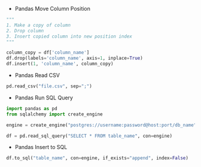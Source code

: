 * Pandas Move Column Position
```python
"""
1. Make a copy of column
2. Drop column
3. Insert copied column into new position index
"""

column_copy = df['column_name']
df.drop(labels='column_name', axis=1, inplace=True)
df.insert(1, 'column_name', column_copy)
```

* Pandas Read CSV
```python
pd.read_csv("file.csv", sep=";")
```
* Pandas Run SQL Query
```python
import pandas as pd
from sqlalchemy import create_engine

engine = create_engine("postgres://username:password@host:port/db_name")

df = pd.read_sql_query("SELECT * FROM table_name", con=engine)
```

* Pandas Insert to SQL
```python
df.to_sql("table_name", con=engine, if_exists="append", index=False)
```

